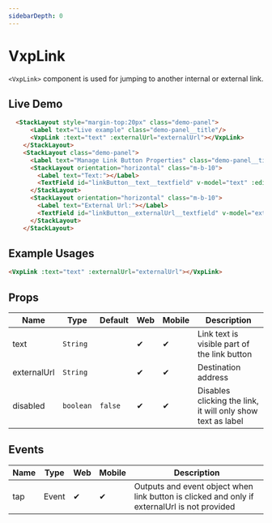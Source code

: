 ```yaml
---
sidebarDepth: 0
---
```


# VxpLink

`<VxpLink>` component is used for jumping to another internal or external link.

## Live Demo

<DocExampleBox>

```html
  <StackLayout style="margin-top:20px" class="demo-panel">
      <Label text="Live example" class="demo-panel__title"/>
      <VxpLink :text="text" :externalUrl="externalUrl"></VxpLink>
    </StackLayout>
    <StackLayout class="demo-panel">
      <Label text="Manage Link Button Properties" class="demo-panel__title"/>
      <StackLayout orientation="horizontal" class="m-b-10">
        <Label text="Text:"></Label>
        <TextField id="linkButton__text__textfield" v-model="text" :editable="true"/>
      </StackLayout>
      <StackLayout orientation="horizontal" class="m-b-10">
        <Label text="External Url:"></Label>
        <TextField id="linkButton__externalUrl__textfield" v-model="externalUrl" :editable="true"/>
      </StackLayout>
    </StackLayout>
```

<VxpLinkLiveDemo />
</DocExampleBox>



## Example Usages

```html
<VxpLink :text="text" :externalUrl="externalUrl"></VxpLink>
```
    

## Props

| Name        | Type      | Default | Web | Mobile | Description                                  |
|-------------|-----------|---------|-----|--------|----------------------------------------------|
| text        | `String`  |         | ✔   | ✔      | Link text is visible part of the link button |
| externalUrl | `String`  |         | ✔   | ✔      | Destination address                          |
| disabled    | `boolean` | `false` | ✔   | ✔      | Disables clicking the link, it will only show text as label |

## Events

| Name | Type  | Web | Mobile | Description                                                                                  |
|------|-------|-----|--------|----------------------------------------------------------------------------------------------|
| tap  | Event | ✔   | ✔      | Outputs and event object when link button is clicked and only if externalUrl is not provided |
